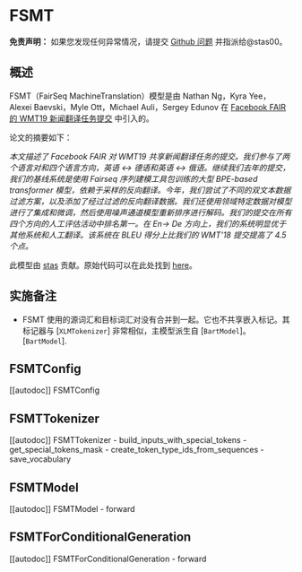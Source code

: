 <!--版权所有2020年The HuggingFace团队。保留所有权利。
根据 Apache 许可证第 2.0 版（“许可证”）授权；除非符合许可证的规定，否则您不得使用此文件。您可以在以下网址获取许可证副本
http://www.apache.org/licenses/LICENSE-2.0
除非适用法律要求或书面同意，根据许可证分发的软件是按“原样”分发的，无任何明示或暗示的保证或条件。请参阅许可证以了解特定语言下的权限和限制。⚠️ 请注意，此文件是 Markdown 格式的，但包含我们的文档生成器的特定语法（类似于 MDX），可能无法在 Markdown 阅读器中正确渲染。
⚠️ 请注意，此文件是 Markdown 格式的，但包含我们的文档生成器的特定语法（类似于 MDX），可能无法在 Markdown 阅读器中正确渲染。⚠️ 请注意，此文件是 Markdown 格式的，但包含我们的文档生成器的特定语法（类似于 MDX），可能无法在 Markdown 阅读器中正确渲染。
-->
# FSMT

**免责声明：** 如果您发现任何异常情况，请提交 [Github 问题](https://github.com/huggingface/transformers/issues/new?assignees=&labels=&template=bug-report.md&title) 并指派给@stas00。

## 概述

FSMT（FairSeq MachineTranslation）模型是由 Nathan Ng，Kyra Yee，Alexei Baevski，Myle Ott，Michael Auli，Sergey Edunov 在 [Facebook FAIR 的 WMT19 新闻翻译任务提交](https://arxiv.org/abs/1907.06616) 中引入的。

论文的摘要如下：

*本文描述了 Facebook FAIR 对 WMT19 共享新闻翻译任务的提交。我们参与了两个语言对和四个语言方向，英语 <-> 德语和英语 <-> 俄语。继续我们去年的提交，我们的基线系统是使用 Fairseq 序列建模工具包训练的大型 BPE-based transformer 模型，依赖于采样的反向翻译。今年，我们尝试了不同的双文本数据过滤方案，以及添加了经过过滤的反向翻译数据。我们还使用领域特定数据对模型进行了集成和微调，然后使用噪声通道模型重新排序进行解码。我们的提交在所有四个方向的人工评估活动中排名第一。在 En-> De 方向上，我们的系统明显优于其他系统和人工翻译。该系统在 BLEU 得分上比我们的 WMT'18 提交提高了 4.5 个点。* 


此模型由 [stas](https://huggingface.co/stas) 贡献。原始代码可以在此处找到 [here](https://github.com/pytorch/fairseq/tree/master/examples/wmt19)。

## 实施备注

- FSMT 使用的源词汇和目标词汇对没有合并到一起。它也不共享嵌入标记。其标记器与 [`XLMTokenizer`] 非常相似，主模型派生自  [`BartModel`]。  [`BartModel`].


## FSMTConfig

[[autodoc]] FSMTConfig

## FSMTTokenizer

[[autodoc]] FSMTTokenizer
    - build_inputs_with_special_tokens
    - get_special_tokens_mask
    - create_token_type_ids_from_sequences
    - save_vocabulary

## FSMTModel

[[autodoc]] FSMTModel
    - forward

## FSMTForConditionalGeneration

[[autodoc]] FSMTForConditionalGeneration
    - forward
